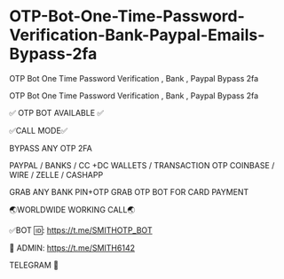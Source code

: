 # OTP-Bot-One-Time-Password-Verification-Bank-Paypal-Emails-Bypass-2fa
OTP Bot One Time Password Verification , Bank , Paypal Bypass 2fa

OTP Bot One Time Password Verification , Bank , Paypal Bypass 2fa

✅️ OTP BOT AVAILABLE ✅️

✅️CALL MODE✅️

BYPASS ANY OTP 2FA

PAYPAL / BANKS / CC +DC WALLETS / TRANSACTION OTP COINBASE / WIRE / ZELLE / CASHAPP

GRAB ANY BANK PIN+OTP GRAB OTP BOT FOR CARD PAYMENT

🌏WORLDWIDE WORKING CALL🌏

✅BOT 🆔: https://t.me/SMITHOTP_BOT

👘 ADMIN: https://t.me/SMITH6142

TELEGRAM 🤖
